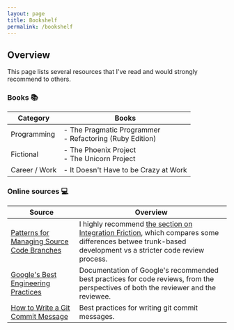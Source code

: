 ```yaml
---
layout: page
title: Bookshelf
permalink: /bookshelf
---
```


## Overview

This page lists several resources that I've read and would strongly recommend to others.

### Books 📚

| Category | Books |
| --- | --- |
| Programming | - The Pragmatic Programmer<br />- Refactoring (Ruby Edition) |
| Fictional | - The Phoenix Project<br />- The Unicorn Project |
| Career / Work | - It Doesn't Have to be Crazy at Work |

### Online sources 💻

| Source | Overview |
|---|---|
| [Patterns for Managing Source Code Branches](https://martinfowler.com/articles/branching-patterns.html) | I highly recommend [the section on Integration Friction](https://martinfowler.com/articles/branching-patterns.html#integration-friction), which compares some differences betwee trunk-based development vs a stricter code review process. |
| [Google's Best Engineering Practices](https://google.github.io/eng-practices/) | Documentation of Google's recommended best practices for code reviews, from the perspectives of both the reviewer and the reviewee. |
| [How to Write a Git Commit Message](https://cbea.ms/git-commit/) | Best practices for writing git commit messages. |
